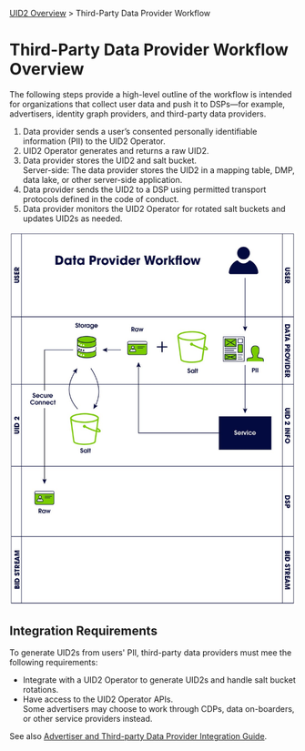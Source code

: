 [UID2 Overview](./README.md) > Third-Party Data Provider Workflow

# Third-Party Data Provider Workflow Overview

The following steps provide a high-level outline of the workflow is intended for organizations that collect user data and push it to DSPs—for example, advertisers, identity graph providers, and third-party data providers.

1. Data provider sends a user’s consented personally identifiable information (PII) to the UID2 Operator.
2. UID2 Operator generates and returns a raw UID2.
3. Data provider stores the UID2 and salt bucket.<br/>
   Server-side: The data provider stores the UID2 in a mapping table, DMP, data lake, or other server-side application.
4. Data provider sends the UID2 to a DSP using permitted transport protocols defined in the code of conduct.
5. Data provider monitors the UID2 Operator for rotated salt buckets and updates UID2s as needed.

![Data Provider Workflow](/images/data_provider.jpg)

## Integration Requirements

To generate UID2s from users' PII, third-party data providers must mee the following requirements:

- Integrate with a UID2 Operator to generate UID2s and handle salt bucket rotations.
- Have access to the UID2 Operator APIs.<br/>Some advertisers may choose to work through CDPs, data on-boarders, or other service providers instead.

See also [Advertiser and Third-party Data Provider Integration Guide](/api/v1/guides/advertiser-dataprovider-guide.md).


